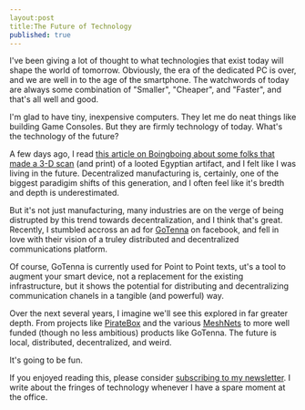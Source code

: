 ```yaml
---
layout:post
title:The Future of Technology
published: true
---
```


I've been giving a lot of thought to what technologies that exist today will shape the world of tomorrow. Obviously, the era of the dedicated PC is over, and we are well in to the age of the smartphone. The watchwords of today are always some combination of "Smaller", "Cheaper", and "Faster", and that's all well and good. 

I'm glad to have tiny, inexpensive computers. They let me do neat things like building Game Consoles. But they are firmly technology of today. What's the technology of the future? 

A few days ago, I read [this article on Boingboing about some folks that made a 3-D scan](http://boingboing.net/2016/02/23/scanning-artists-de-loot-stole.html) (and print) of a looted Egyptian artifact, and I felt like I was living in the future. Decentralized manufacturing is, certainly, one of the biggest paradigim shifts of this generation, and I often feel like it's bredth and depth is underestimated. 

But it's not just manufacturing, many industries are on the verge of being distrupted by this trend towards decentralization, and I think that's great. Recently, I stumbled accross an ad for [GoTenna](http://gotenna.com) on facebook, and fell in love with their vision of a truley distributed and decentralized communications platform. 

Of course, GoTenna is currently used for Point to Point texts, ut's a tool to augment your smart device, not a replacement for the existing infrastructure, but it shows the potential for distributing and decentralizing communication chanels in a tangible (and powerful) way. 

Over the next several years, I imagine we'll see this explored in far greater depth. From projects like [PirateBox](https://piratebox.cc/) and the various [MeshNets](https://www.reddit.com/r/darknetplan) to more well funded (though no less ambitious) products like GoTenna. The future is local, distributed, decentralized, and weird. 

It's going to be fun. 

If you enjoyed reading this, please consider [subscribing to my newsletter](https://tinyletter.com/ajroach42). I write about the fringes of technology whenever I have a spare moment at the office.
